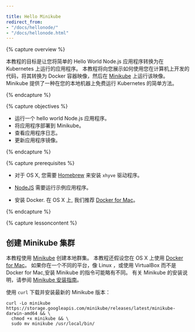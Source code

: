 ```yaml
---

title: Hello Minikube
redirect_from:
- "/docs/hellonode/"
- "/docs/hellonode.html"
---
```


{% capture overview %}

<!-- 
The goal of this tutorial is for you to turn a simple Hello World Node.js app
into an application running on Kubernetes. The tutorial shows you how to
take code that you have developed on your machine, turn it into a Docker
container image and then run that image on [Minikube](/docs/getting-started-guides/minikube).
Minikube provides a simple way of running Kubernetes on your local machine for free.
-->

本教程的目标是让您将简单的 Hello World Node.js 应用程序转换为在 Kubernetes 上运行的应用程序。 
本教程将向您展示如何使用您在计算机上开发的代码，将其转换为 Docker 容器映像，然后在 [Minikube](/docs/getting-started-guides/minikube) 上运行该映像。
Minikube 提供了一种在您的本地机器上免费运行 Kubernetes 的简单方法。

{% endcapture %}

{% capture objectives %}

<!-- 
* Run a hello world Node.js application.
* Deploy the application to Minikube.
* View application logs.
* Update the application image.
-->

* 运行一个 hello world Node.js 应用程序。
* 将应用程序部署到 Minikube。
* 查看应用程序日志。
* 更新应用程序镜像。

{% endcapture %}

{% capture prerequisites %}

<!-- 
* For OS X, you need [Homebrew](https://brew.sh) to install the `xhyve`
driver.

* [NodeJS](https://nodejs.org/en/) is required to run the sample application.

* Install Docker. On OS X, we recommend
[Docker for Mac](https://docs.docker.com/engine/installation/mac/).
-->

* 对于 OS X, 您需要 [Homebrew](https://brew.sh) 来安装 `xhyve` 驱动程序。

* [NodeJS](https://nodejs.org/en/) 需要运行示例应用程序。

* 安装 Docker. 在 OS X 上, 我们推荐 [Docker for Mac](https://docs.docker.com/engine/installation/mac/)。

{% endcapture %}

{% capture lessoncontent %}

<!-- 
## Create a Minikube cluster

This tutorial uses [Minikube](https://github.com/kubernetes/minikube) to
create a local cluster. This tutorial also assumes you are using
[Docker for Mac](https://docs.docker.com/engine/installation/mac/)
on OS X. If you are on a different platform like Linux, or using VirtualBox
instead of Docker for Mac, the instructions to install Minikube may be
slightly different. For general Minikube installation instructions, see
the [Minikube installation guide](/docs/getting-started-guides/minikube/).

Use `curl` to download and install the latest Minikube release:
-->

## 创建 Minikube 集群

本教程使用 [Minikube](https://github.com/kubernetes/minikube) 创建本地群集。 
本教程还假设您在 OS X 上使用 [Docker for Mac](https://docs.docker.com/engine/installation/mac/)。
如果你在一个不同的平台，像 Linux ，或使用 VirtualBox 而不是 Docker for Mac,安装 Minikube 的指令可能略有不同。 
有关 Minikube 的安装说明，请参阅 [Minikube 安装指南](/docs/getting-started-guides/minikube/)。


使用 `curl` 下载并安装最新的 Minikube 版本：

```shell
curl -Lo minikube https://storage.googleapis.com/minikube/releases/latest/minikube-darwin-amd64 && \
  chmod +x minikube && \
  sudo mv minikube /usr/local/bin/
```
